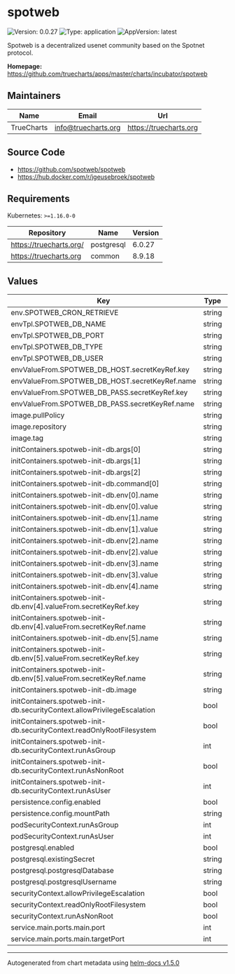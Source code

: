 # spotweb

![Version: 0.0.27](https://img.shields.io/badge/Version-0.0.27-informational?style=flat-square) ![Type: application](https://img.shields.io/badge/Type-application-informational?style=flat-square) ![AppVersion: latest](https://img.shields.io/badge/AppVersion-latest-informational?style=flat-square)

Spotweb is a decentralized usenet community based on the Spotnet protocol.

**Homepage:** <https://github.com/truecharts/apps/master/charts/incubator/spotweb>

## Maintainers

| Name | Email | Url |
| ---- | ------ | --- |
| TrueCharts | info@truecharts.org | https://truecharts.org |

## Source Code

* <https://github.com/spotweb/spotweb>
* <https://hub.docker.com/r/jgeusebroek/spotweb>

## Requirements

Kubernetes: `>=1.16.0-0`

| Repository | Name | Version |
|------------|------|---------|
| https://truecharts.org/ | postgresql | 6.0.27 |
| https://truecharts.org | common | 8.9.18 |

## Values

| Key | Type | Default | Description |
|-----|------|---------|-------------|
| env.SPOTWEB_CRON_RETRIEVE | string | `"*/15 * * * *"` |  |
| envTpl.SPOTWEB_DB_NAME | string | `"{{ .Values.postgresql.postgresqlDatabase }}"` |  |
| envTpl.SPOTWEB_DB_PORT | string | `"5432"` |  |
| envTpl.SPOTWEB_DB_TYPE | string | `"pdo_pgsql"` |  |
| envTpl.SPOTWEB_DB_USER | string | `"{{ .Values.postgresql.postgresqlUsername }}"` |  |
| envValueFrom.SPOTWEB_DB_HOST.secretKeyRef.key | string | `"plainhost"` |  |
| envValueFrom.SPOTWEB_DB_HOST.secretKeyRef.name | string | `"dbcreds"` |  |
| envValueFrom.SPOTWEB_DB_PASS.secretKeyRef.key | string | `"postgresql-password"` |  |
| envValueFrom.SPOTWEB_DB_PASS.secretKeyRef.name | string | `"dbcreds"` |  |
| image.pullPolicy | string | `"IfNotPresent"` |  |
| image.repository | string | `"jgeusebroek/spotweb"` |  |
| image.tag | string | `"latest@sha256:a92edf244cbb794fb5cd10d8b3ff808cbf7c0b689bbc01cb9911288f1b467518"` |  |
| initContainers.spotweb-init-db.args[0] | string | `"-f"` |  |
| initContainers.spotweb-init-db.args[1] | string | `"/var/www/spotweb/bin/upgrade-db.php"` |  |
| initContainers.spotweb-init-db.args[2] | string | `"-reset-password admin -set-systemtype single"` |  |
| initContainers.spotweb-init-db.command[0] | string | `"php"` |  |
| initContainers.spotweb-init-db.env[0].name | string | `"SPOTWEB_DB_TYPE"` |  |
| initContainers.spotweb-init-db.env[0].value | string | `"pdo_pgsql"` |  |
| initContainers.spotweb-init-db.env[1].name | string | `"SPOTWEB_DB_NAME"` |  |
| initContainers.spotweb-init-db.env[1].value | string | `"{{ .Values.postgresql.postgresqlDatabase }}"` |  |
| initContainers.spotweb-init-db.env[2].name | string | `"SPOTWEB_DB_USER"` |  |
| initContainers.spotweb-init-db.env[2].value | string | `"{{ .Values.postgresql.postgresqlUsername }}"` |  |
| initContainers.spotweb-init-db.env[3].name | string | `"SPOTWEB_DB_PORT"` |  |
| initContainers.spotweb-init-db.env[3].value | string | `"5432"` |  |
| initContainers.spotweb-init-db.env[4].name | string | `"SPOTWEB_DB_PASS"` |  |
| initContainers.spotweb-init-db.env[4].valueFrom.secretKeyRef.key | string | `"postgresql-password"` |  |
| initContainers.spotweb-init-db.env[4].valueFrom.secretKeyRef.name | string | `"dbcreds"` |  |
| initContainers.spotweb-init-db.env[5].name | string | `"SPOTWEB_DB_HOST"` |  |
| initContainers.spotweb-init-db.env[5].valueFrom.secretKeyRef.key | string | `"plainhost"` |  |
| initContainers.spotweb-init-db.env[5].valueFrom.secretKeyRef.name | string | `"dbcreds"` |  |
| initContainers.spotweb-init-db.image | string | `"{{ .Values.image.repository }}:{{ .Values.image.tag }}"` |  |
| initContainers.spotweb-init-db.securityContext.allowPrivilegeEscalation | bool | `false` |  |
| initContainers.spotweb-init-db.securityContext.readOnlyRootFilesystem | bool | `false` |  |
| initContainers.spotweb-init-db.securityContext.runAsGroup | int | `0` |  |
| initContainers.spotweb-init-db.securityContext.runAsNonRoot | bool | `false` |  |
| initContainers.spotweb-init-db.securityContext.runAsUser | int | `0` |  |
| persistence.config.enabled | bool | `true` |  |
| persistence.config.mountPath | string | `"/config"` |  |
| podSecurityContext.runAsGroup | int | `0` |  |
| podSecurityContext.runAsUser | int | `0` |  |
| postgresql.enabled | bool | `true` |  |
| postgresql.existingSecret | string | `"dbcreds"` |  |
| postgresql.postgresqlDatabase | string | `"spotweb"` |  |
| postgresql.postgresqlUsername | string | `"spotweb"` |  |
| securityContext.allowPrivilegeEscalation | bool | `false` |  |
| securityContext.readOnlyRootFilesystem | bool | `false` |  |
| securityContext.runAsNonRoot | bool | `false` |  |
| service.main.ports.main.port | int | `11000` |  |
| service.main.ports.main.targetPort | int | `80` |  |

----------------------------------------------
Autogenerated from chart metadata using [helm-docs v1.5.0](https://github.com/norwoodj/helm-docs/releases/v1.5.0)
